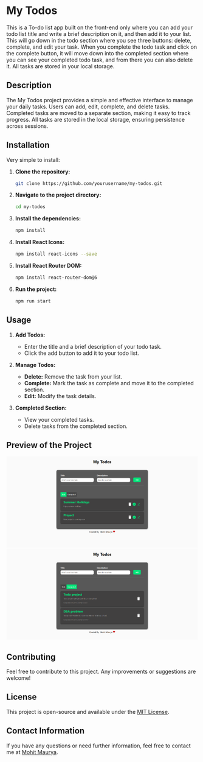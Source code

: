 # My Todos

This is a To-do list app built on the front-end only where you can add your todo list title and write a brief description on it, and then add it to your list. This will go down in the todo section where you see three buttons: delete, complete, and edit your task. When you complete the todo task and click on the complete button, it will move down into the completed section where you can see your completed todo task, and from there you can also delete it. All tasks are stored in your local storage.

## Description

The My Todos project provides a simple and effective interface to manage your daily tasks. Users can add, edit, complete, and delete tasks. Completed tasks are moved to a separate section, making it easy to track progress. All tasks are stored in the local storage, ensuring persistence across sessions.

## Installation

Very simple to install:

1. **Clone the repository:**
   ```sh
   git clone https://github.com/yourusername/my-todos.git
   ```
2. **Navigate to the project directory:**
   ```sh
   cd my-todos
   ```
3. **Install the dependencies:**
   ```sh
   npm install
   ```
4. **Install React Icons:**
   ```sh
   npm install react-icons --save
   ```
5. **Install React Router DOM:**
   ```sh
   npm install react-router-dom@6
   ```
6. **Run the project:**
   ```sh
   npm run start
   ```

## Usage

1. **Add Todos:**

   - Enter the title and a brief description of your todo task.
   - Click the add button to add it to your todo list.

2. **Manage Todos:**

   - **Delete:** Remove the task from your list.
   - **Complete:** Mark the task as complete and move it to the completed section.
   - **Edit:** Modify the task details.

3. **Completed Section:**
   - View your completed tasks.
   - Delete tasks from the completed section.

## Preview of the Project

![Preview 1](images/Preview_1.png)
![Preview 2](images/Preview_2.png)

## Contributing

Feel free to contribute to this project. Any improvements or suggestions are welcome!

## License

This project is open-source and available under the [MIT License](LICENSE).

## Contact Information

If you have any questions or need further information, feel free to contact me at [Mohit Maurya](mauryamohit138@gmail.com).
